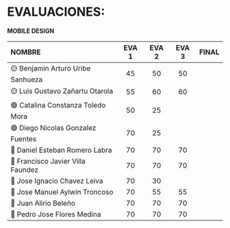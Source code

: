 # EVALUACIONES: 
**MOBILE DESIGN**


| NOMBRE | EVA 1 | EVA 2 | EVA 3 | FINAL |
|:-------|:------:|:------:|:------:|:-----:|
| 🟡 Benjamin Arturo Uribe Sanhueza |45|50|50||
| 🟡 Luis Gustavo Zañartu Otarola   |55|60|60||
| 🟢 Catalina Constanza Toledo Mora |50|25|||
| 🟢 Diego Nicolas Gonzalez Fuentes |70|25|||
| 🔴 Daniel Esteban Romero Labra    |70|70|70||
| 🔴 Francisco Javier Villa Faundez |70|70|70||
| 🔴 Jose Ignacio Chavez Leiva      |70|30|||
| 🔵 Jose Manuel Aylwin Troncoso    |70|55|55||
| 🔵 Juan Alirio Beleño             |70|70|70|
| 🔵 Pedro Jose Flores Medina       |70|70|70||












